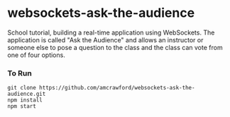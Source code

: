 # websockets-ask-the-audience
School tutorial, building a real-time application using WebSockets. The application is called "Ask the Audience" and allows an instructor or someone else to pose a question to the class and the class can vote from one of four options.

### To Run
```
git clone https://github.com/amcrawford/websockets-ask-the-audience.git
npm install
npm start
```
